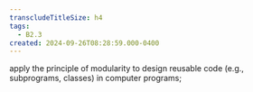 ```yaml
---
transcludeTitleSize: h4
tags:
  - B2.3
created: 2024-09-26T08:28:59.000-0400
---
```

apply the principle of modularity to design reusable code (e.g., subprograms, classes) in computer programs;